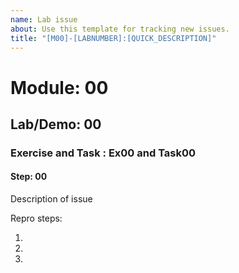 ```yaml
---
name: Lab issue
about: Use this template for tracking new issues.
title: "[M00]-[LABNUMBER]:[QUICK_DESCRIPTION]"
---
```


# Module: 00
## Lab/Demo: 00
### Exercise and Task : Ex00 and Task00
#### Step: 00

Description of issue

Repro steps:

1.
1.
1.
